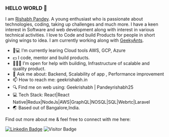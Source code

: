 ### HELLO WORLD 👋


I am [Rishabh Pandey](https://geekyants.com/rishabh-pandey). A young enthusiast who is passionate about technologies, coding, taking up challenges and much more. I have a keen interest in Software and web development along with interest in various technical activities. I love to Code and build Products for people in short giving wings to idea. I am currently working along with [GeekyAnts](https://geekyants.com).


- 📘💻 I’m currently learing Cloud tools AWS, GCP, Azure  
- 💵   I code, mentor and build products.
- 🧑‍🤝‍🧑   I’m open for help with  building, Infrastructure of scalable and quality product. 
- 💬   Ask me about: Backend, Scalability of app , Performance improvement
- 📫   How to reach me: geekrishabh.in
- 🔍   Find me on web using: Geekrishabh | Pandeyrishabh25
- 💻   Tech Stack: React|React Native|Redux|NodeJs|AWS|GraphQL|NOSQL|SQL|Webrtc|Laravel
- 🌏   Based out of Bangalore,India.

Find out more about me & feel free to connect with me here:

[![Linkedin Badge](https://img.shields.io/badge/-pandeyrishabh25-blue?style=flat-square&logo=Linkedin&logoColor=white&link=https://www.linkedin.com/in/geekrishabh/)](https://www.linkedin.com/in/pandeyrishabh25/)
![Visitor Badge](https://visitor-badge.laobi.icu/badge?page_id=geekrishabh.geekrishabh)
<!-- [![Gmail Badge](https://img.shields.io/badge/-geekrishabh@gmail.com-c14438?style=flat-square&logo=Gmail&logoColor=white&link=mailto:geekrishabh@gmail.com)](mailto:geekrishabh@gmail.com) -->



